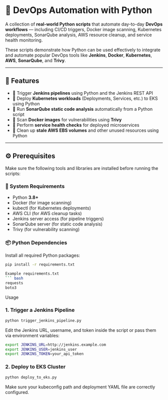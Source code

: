 # 🚀 DevOps Automation with Python

A collection of **real-world Python scripts** that automate day-to-day **DevOps workflows** — including CI/CD triggers, Docker image scanning, Kubernetes deployments, SonarQube analysis, AWS resource cleanup, and service health monitoring.

These scripts demonstrate how Python can be used effectively to integrate and automate popular DevOps tools like **Jenkins**, **Docker**, **Kubernetes**, **AWS**, **SonarQube**, and **Trivy**.

---

## 🧩 Features

- 🔹 Trigger **Jenkins pipelines** using Python and the Jenkins REST API  
- 🔹 Deploy **Kubernetes workloads** (Deployments, Services, etc.) to EKS using Python  
- 🔹 Run **SonarQube static code analysis** automatically from a Python script  
- 🔹 Scan **Docker images** for vulnerabilities using **Trivy**  
- 🔹 Perform **service health checks** for deployed microservices  
- 🔹 Clean up **stale AWS EBS volumes** and other unused resources using Python  

---

## ⚙️ Prerequisites

Make sure the following tools and libraries are installed before running the scripts:

### 🧰 System Requirements
- Python **3.8+**
- Docker (for image scanning)
- kubectl (for Kubernetes deployments)
- AWS CLI (for AWS cleanup tasks)
- Jenkins server access (for pipeline triggers)
- SonarQube server (for static code analysis)
- Trivy (for vulnerability scanning)

### 📦 Python Dependencies
Install all required Python packages:
```bash
pip install -r requirements.txt

Example requirements.txt
``` bash
requests
boto3
```
Usage

### 1. Trigger a Jenkins Pipeline
``` bash
python trigger_jenkins_pipeline.py
```
Edit the Jenkins URL, username, and token inside the script or pass them via environment variables:
``` bash
export JENKINS_URL=http://jenkins.example.com
export JENKINS_USER=jenkins_user
export JENKINS_TOKEN=your_api_token
```
### 2. Deploy to EKS Cluster
``` bash
python deploy_to_eks.py
```
Make sure your kubeconfig path and deployment YAML file are correctly configured.

